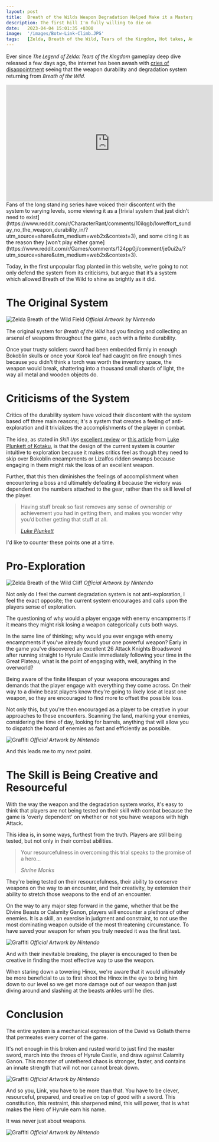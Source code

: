 ```yaml
---
layout: post
title:  Breath of the Wilds Weapon Degradation Helped Make it a Masterpiece
description: The first hill I'm fully willing to die on
date:   2023-04-04 15:01:35 +0300
image:  '/images/Botw-Link-Climb.JPG'
tags:   [Zelda, Breath of the Wild, Tears of the Kingdom, Hot takes, Analysis]
---
```

Ever since <em style="font-family: system-ui">The Legend of Zelda: Tears of the Kingdom</em> gameplay deep dive released a few days ago, the internet has been awash with [cries of disappointment](https://kotaku.com/zelda-tears-kingdom-weapon-break-fuse-degradation-botw-1850273218) seeing that the weapon durability and degradation system returning from <em style="font-family: system-ui">Breath of the Wild.</em> 

<iframe width="560" height="315" src="https://www.youtube.com/embed/a6qna-ZCbxA" title="YouTube video player" frameborder="0" allow="accelerometer; autoplay; clipboard-write; encrypted-media; gyroscope; picture-in-picture; web-share" allowfullscreen></iframe>
<br>
Fans of the long standing series have voiced their discontent with the system to varying levels, some viewing it as a [trivial system that just didn’t need to exist](https://www.reddit.com/r/CharacterRant/comments/10ilqgb/loweffort_sunday_no_the_weapon_durability_in/?utm_source=share&utm_medium=web2x&context=3), and some citing it as the reason they [won’t play either game](https://www.reddit.com/r/Games/comments/124pp0j/comment/je0ui2u/?utm_source=share&utm_medium=web2x&context=3). 

Today, in the first unpopular flag planted in this website, we’re going to not only defend the system from its criticisms, but argue that it’s a system which allowed Breath of the Wild to shine as brightly as it did. 

# The Original System

![Zelda Breath of the Wild Field]({{site.baseurl}}/images/Link-Zelda-Field.JPG)
*Official Artwork by Nintendo*

The original system for <em style="font-family: system-ui">Breath of the Wild</em> had you finding and collecting an arsenal of weapons throughout the game, each with a finite durability.

Once your trusty soldiers sword had been embedded firmly in enough Bokoblin skulls or once your Korok leaf had caught on fire enough times because you didn't think a torch was worth the inventory space, the weapon would break, shattering into a thousand small shards of light, the way all metal and wooden objects do.

# Criticisms of the System

Critics of the durability system have voiced their discontent with the system based off three main reasons; it's a system that creates a feeling of anti-exploration and it trivializes the accomplishments of the player in combat.

The idea, as stated in <em style="font-family: system-ui">Skill Ups</em> [excellent review](https://youtu.be/vZd3Qh32jUo) or [this article](https://kotaku.com/zeldas-sword-breakage-is-some-bullshit-1793139670) from [Luke Plunkett of Kotaku](https://kotaku.com/author/lukeplunkett), is that the design of the current system is counter intuitive to exploration because it makes critics feel as though they need to skip over Bokoblin encampments or Lizalfos ridden swamps because engaging in them might risk the loss of an excellent weapon.

Further, that this then diminishes the feelings of accomplishment when encountering a boss and ultimately defeating it because the victory was dependent on the numbers attached to the gear, rather than the skill level of the player.

>Having stuff break so fast removes any sense of ownership or achievement you had in getting them, and makes you wonder why you’d bother getting that stuff at all.
>
> <cite>[Luke Plunkett](https://kotaku.com/author/lukeplunkett)</cite>


I'd like to counter these points one at a time.

# Pro-Exploration

![Zelda Breath of the Wild Cliff]({{site.baseurl}}/images/Totk-Link-Cliff.JPG)
*Official Artwork by Nintendo*


Not only do I feel the current degradation system is not anti-exploration, I feel the exact opposite; the current system encourages and calls upon the players sense of exploration.

The questioning of why would a player engage with enemy encampments if it means they might risk losing a weapon categorically cuts both ways. 

In the same line of thinking; why would you ever engage with enemy encampments if you've already found your one powerful weapon? Early in the game you've discovered an excellent 26 Attack Knights Broadsword after running straight to Hyrule Castle immediately following your time in the Great Plateau; what is the point of engaging with, well, anything in the overworld?

Being aware of the finite lifespan of your weapons encourages and demands that the player engage with everything they come across. On their way to a divine beast players know they're going to likely lose at least one weapon, so they are encouraged to find more to offset the possible loss.

Not only this, but you're then encouraged as a player to be creative in your approaches to these encounters. Scanning the land, marking your enemies, considering the time of day, looking for barrels, anything that will allow you to dispatch the hoard of enemies as fast and efficiently as possible.

![Graffiti]({{site.baseurl}}/images/Botw-Link-Camp.JPG)
*Official Artwork by Nintendo*

And this leads me to my next point.

# The Skill is Being Creative and Resourceful

With the way the weapon and the degradation system works, it's easy to think that players are not being tested on their skill with combat because the game is 'overly dependent' on whether or not you have weapons with high Attack.

This idea is, in some ways, furthest from the truth. Players are still being tested, but not only in their combat abilities. 

>Your resourcefulness in overcoming this trial speaks to the promise of a hero...
>
> <cite>Shrine Monks</cite>

They're being tested on their resourcefulness, their ability to conserve weapons on the way to an encounter, and their creativity, by extension their ability to stretch those weapons to the end of an encounter.

On the way to any major step forward in the game, whether that be the Divine Beasts or Calamity Ganon, players will encounter a plethora of other enemies. It is a skill, an exercise in judgment and constraint, to not use the most dominating weapon outside of the most threatening circumstance. To have saved your weapon for when you truly needed it was the first test.

![Graffiti]({{site.baseurl}}/images/Botw-Link-Lynel.JPG)
*Official Artwork by Nintendo*

And with their inevitable breaking, the player is encouraged to then be creative in finding the most effective way to use the weapon. 

When staring down a towering Hinox, we're aware that it would ultimately be more beneficial to us to first shoot the Hinox in the eye to bring him down to our level so we get more damage out of our weapon than just diving around and slashing at the beasts ankles until he dies.

# Conclusion

The entire system is a mechanical expression of the David vs Goliath theme that permeates every corner of the game. 

It's not enough in this broken and rusted world to just find the master sword, march into the throes of Hyrule Castle, and draw against Calamity Ganon. This monster of untethered chaos is stronger, faster, and contains an innate strength that will not nor cannot break down.

![Graffiti]({{site.baseurl}}/images/Botw-Link-Divine.JPG)
*Official Artwork by Nintendo*

And so you, Link, you have to be more than that. You have to be clever, resourceful, prepared, and creative on top of good with a sword. This constitution, this restraint, this sharpened mind, this will power, that is what makes the Hero of Hyrule earn his name. 

It was never just about weapons.


![Graffiti]({{site.baseurl}}/images/Link-Gazing-Hyrule.JPG)
*Official Artwork by Nintendo*